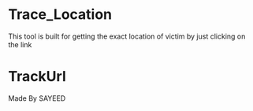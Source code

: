 # Trace_Location
This tool is built for getting the exact location of victim by just clicking on the link

# TrackUrl
Made By SAYEED
